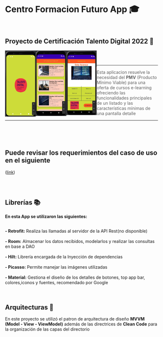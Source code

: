 # Centro Formacion Futuro App 🎓
<br>
<h2> Proyecto de Certificación Talento Digital 2022 🥇 </h2>


<img align="left" src="https://raw.githubusercontent.com/Zebastopol/CentroFormacionFuturo/master/app_talento1.jpg"  height="50%" width="20%">
<img align="left" src="https://raw.githubusercontent.com/Zebastopol/CentroFormacionFuturo/master/app_talento2.jpg"  height="50%" width="20%">
<img align="left" src="https://raw.githubusercontent.com/Zebastopol/CentroFormacionFuturo/master/app_talento3.jpg"  height="50%" width="20%">

<br>
</br>

---


> Esta aplicacion resuelve la necesidad del **PMV** (Producto Mínimo Viable) para una oferta de cursos e-learning  ofreciendo las funcionalidades principales de un listado y las características mínimas de una pantalla detalle


---


<br>
<br>
<br>
<p><h2 align="left"> Puede revisar los requerimientos del caso de uso en el siguiente  </h2></p> 

([link](https://drive.google.com/file/d/1gg4QpO2su-I2Ra72Tx715nGTmMNxIeO7/view?usp=sharing))






<br>
<br>
<p><h2 align="left">
   Librerías 📚
</h2></p>


**En esta App se utilizaron las siguientes:**

<br>**- Retrofit:** 
Realiza las llamadas al servidor de la API Rest(no disponible) </br>
<br>**- Room:** 
Almacenar los datos recibidos, modelarlos y realizar las consultas en base a DAO </br>
<br>**- Hilt:** 
Librería encargada de la Inyección de dependencias </br>
<br>**- Picasso:** 
Permite manejar las imágenes utilizadas </br>
<br>**- Material:** 
Gestiona el diseño de los detalles de botones, top app bar, colores,iconos y fuentes, recomendado por Google</br>



<br>

<p><h2 align="left">
   Arquitecturas 📐
</h2></p>


En este proyecto se utilizó el patron de arquitectura de diseño **MVVM (Model - View - ViewModel)** además de las directrices de **Clean Code** para la organización de las capas del directorio 

